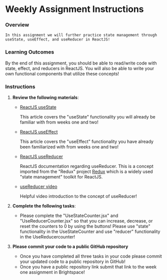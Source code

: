 # Weekly Assignment Instructions


### Overview

    In this assignment we will further practice state management through useState, useEffect, and useReducer in ReactJS!

### Learning Outcomes
By the end of this assignment, you should be able to read/write code with state, effect, and reducers in ReactJS.  You will also be able to write your own functional components that utilize these concepts!
 

### Instructions
1. **Review the following materials**:

   - [ReactJS useState](https://react.dev/reference/react/useState)

        This article covers the "useState" functionality you will already be familiar with from weeks one and two!

   - [ReactJS useEffect](https://react.dev/reference/react/useEffect)

        This article covers the "useEffect" functionality you have already been familiarized with from weeks one and two!

   - [ReactJS useReducer](https://react.dev/reference/react/useReducer)

        ReactJS documentation regarding useReducer.  This is a concept imported from the "Redux" project [Redux](https://redux.js.org/) which is a widely used "state management" toolkit for ReactJS.  

   - [useReducer video](https://youtu.be/rgp_iCVS8ys?si=oqOXiicIqnegditE)

        Helpful video introduction to the concept of useReducer! 
        
        


3. **Complete the following tasks**:
   - Please complete the "UseStateCounter.jsx" and "UseReducerCounter.jsx" so that you can increase, decrease, or reset the counters to 0 by using the buttons!  Please use "state" functionality in the UseStateCounter and use "reducer" functionality in the UseReducercounter!
   
4. **Please commit your code to a public GitHub repository**

    - Once you have completed all three tasks in your code please commit your updated code to a public repository in GitHub!
    - Once you have a public repository link submit that link to the week one assignment in Brightspace!
